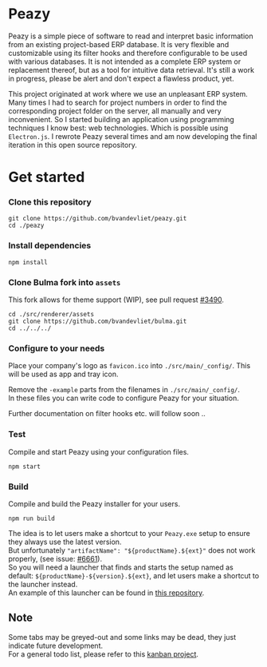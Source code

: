 # Peazy

Peazy is a simple piece of software to read and interpret basic information from an existing project-based ERP database. It is very flexible and customizable using its filter hooks and therefore configurable to be used with various databases. It is not intended as a complete ERP system or replacement thereof, but as a tool for intuitive data retrieval. It's still a work in progress, please be alert and don't expect a flawless product, yet.

This project originated at work where we use an unpleasant ERP system. Many times I had to search for project numbers in order to find the corresponding project folder on the server, all manually and very inconvenient. So I started building an application using programming techniques I know best: web technologies. Which is possible using `Electron.js`. I rewrote Peazy several times and am now developing the final iteration in this open source repository.

# Get started

### Clone this repository
```
git clone https://github.com/bvandevliet/peazy.git
cd ./peazy
```

### Install dependencies
```
npm install
```

### Clone Bulma fork into `assets`
This fork allows for theme support (WIP), see pull request [#3490](https://github.com/jgthms/bulma/pull/3490).
```
cd ./src/renderer/assets
git clone https://github.com/bvandevliet/bulma.git
cd ../../../
```

### Configure to your needs
Place your company's logo as `favicon.ico` into `./src/main/_config/`.
This will be used as app and tray icon.

Remove the `-example` parts from the filenames in `./src/main/_config/`.  
In these files you can write code to configure Peazy for your situation.

Further documentation on filter hooks etc. will follow soon ..

### Test
Compile and start Peazy using your configuration files.
```
npm start
```

### Build
Compile and build the Peazy installer for your users.
```
npm run build
```
The idea is to let users make a shortcut to your `Peazy.exe` setup to ensure they always use the latest version.  
But unfortunately `"artifactName": "${productName}.${ext}"` does not work properly, (see issue: [#6661](https://github.com/electron-userland/electron-builder/issues/6661)).  
So you will need a launcher that finds and starts the setup named as default: `${productName}-${version}.${ext}`, and let users make a shortcut to the launcher instead.  
An example of this launcher can be found in [this repository](https://github.com/bvandevliet/PeazyLauncher).

## Note
Some tabs may be greyed-out and some links may be dead, they just indicate future development.  
For a general todo list, please refer to this [kanban project](https://github.com/bvandevliet/Peazy/projects/1).
